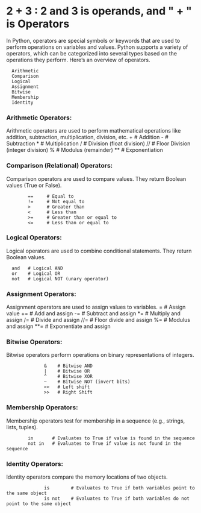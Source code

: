 # 2 + 3 : 2 and 3 is operands, and " + " is Operators

In Python, operators are special symbols or keywords that are used to perform operations on variables and values. Python supports a variety of operators, which can be categorized into several types based on the operations they perform. Here’s an overview of operators.

      Arithmetic 
      Comparison
      Logical
      Assignment
      Bitwise
      Membership
      Identity

### Arithmetic Operators:

Arithmetic operators are used to perform mathematical operations like addition, subtraction, multiplication, division, etc.
      +     # Addition
      -     # Subtraction
      *     # Multiplication
      /     # Division (float division)
      //    # Floor Division (integer division)
      %     # Modulus (remainder)
      **    # Exponentiation

### Comparison (Relational) Operators:
Comparison operators are used to compare values. They return Boolean values (True or False).

            ==     # Equal to
            !=     # Not equal to
            >      # Greater than
            <      # Less than
            >=     # Greater than or equal to
            <=     # Less than or equal to

### Logical Operators:
Logical operators are used to combine conditional statements. They return Boolean values.

      and   # Logical AND
      or    # Logical OR
      not   # Logical NOT (unary operator)


### Assignment Operators:
Assignment operators are used to assign values to variables.
                  =    # Assign value
                  +=   # Add and assign
                  -=   # Subtract and assign
                  *=   # Multiply and assign
                  /=   # Divide and assign
                  //=  # Floor divide and assign
                  %=   # Modulus and assign
                  **=  # Exponentiate and assign


### Bitwise Operators:
Bitwise operators perform operations on binary representations of integers.

                  &    # Bitwise AND
                  |    # Bitwise OR
                  ^    # Bitwise XOR
                  ~    # Bitwise NOT (invert bits)
                  <<   # Left shift
                  >>   # Right Shift

### Membership Operators:
Membership operators test for membership in a sequence (e.g., strings, lists, tuples).

            in       # Evaluates to True if value is found in the sequence
            not in   # Evaluates to True if value is not found in the sequence


### Identity Operators:
Identity operators compare the memory locations of two objects.

                  is        # Evaluates to True if both variables point to the same object
                  is not    # Evaluates to True if both variables do not point to the same object



